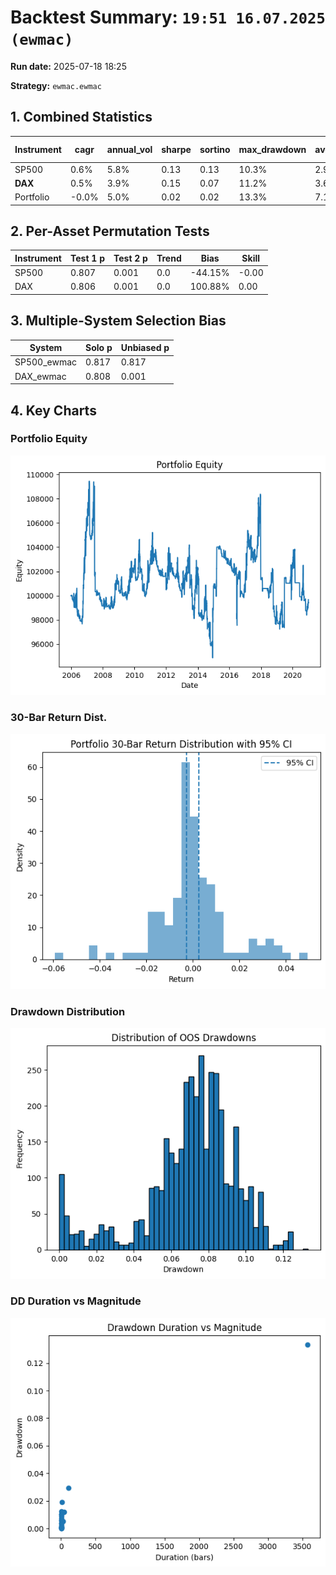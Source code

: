 # Backtest Summary: `19:51 16.07.2025 (ewmac)`

**Run date:** 2025-07-18 18:25

**Strategy:** `ewmac.ewmac`



## 1. Combined Statistics

| Instrument | cagr | annual_vol | sharpe | sortino | max_drawdown | avg_drawdown | avg_dd_duration | pf | expectancy | win_rate | std_daily | 5th pctile | 95th pctile |
| --- | --- | --- | --- | --- | --- | --- | --- | --- | --- | --- | --- | --- | --- |
| SP500 | 0.6% | 5.8% | 0.13 | 0.13 | 10.3% | 2.9% | 26.88 | 1.06 | 24.54 | 329.0% | 0.00 | -0.5% | 0.6% |
| **DAX** | 0.5% | 3.9% | 0.15 | 0.07 | 11.2% | 3.6% | 28.06 | 1.34 | 471.20 | 838.7% | 0.00 | -0.1% | 0.2% |
| Portfolio | -0.0% | 5.0% | 0.02 | 0.02 | 13.3% | 7.1% | 166.22 | N/A | 4.45 | 52.1% | 0.00 | N/A | N/A |



## 2. Per-Asset Permutation Tests

| Instrument | Test 1 p | Test 2 p | Trend | Bias | Skill |
| --- | --- | --- | --- | --- | --- |
| SP500 | 0.807 | 0.001 | 0.0 | -44.15% | -0.00 |
| DAX | 0.806 | 0.001 | 0.0 | 100.88% | 0.00 |



## 3. Multiple-System Selection Bias

| System | Solo p | Unbiased p |
| --- | --- | --- |
| SP500_ewmac | 0.817 | 0.817 |
| DAX_ewmac | 0.808 | 0.001 |



## 4. Key Charts

### Portfolio Equity

![Portfolio Equity](portfolio/portfolio_equity.png)



### 30-Bar Return Dist.

![30-Bar Return Dist.](portfolio/portfolio_30bar_return_distribution.png)



### Drawdown Distribution

![Drawdown Distribution](portfolio/drawdown_distribution.png)



### DD Duration vs Magnitude

![DD Duration vs Magnitude](portfolio/dd_duration_vs_magnitude.png)

